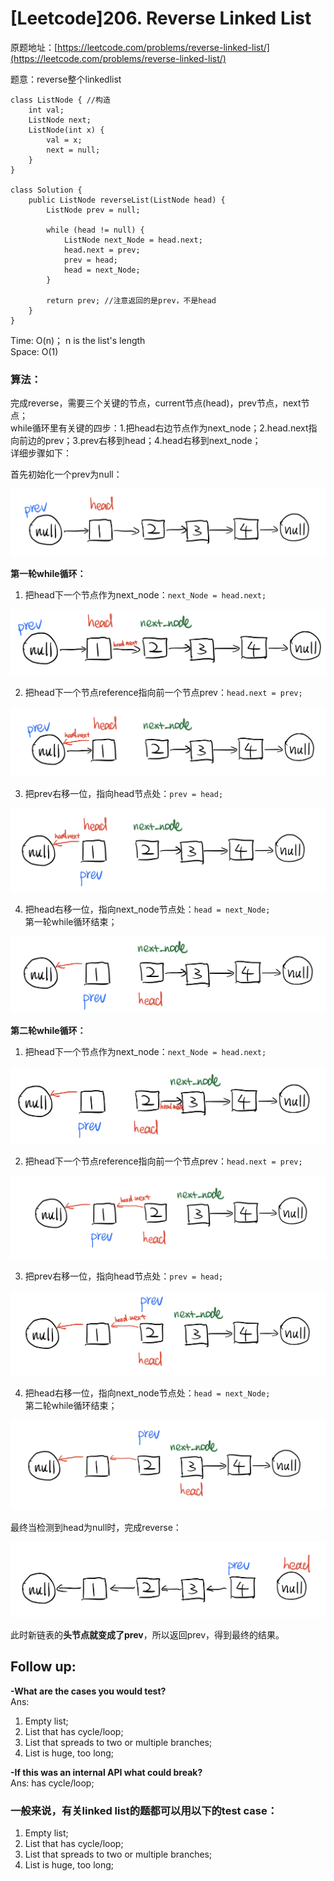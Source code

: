 # \[Leetcode\]206. Reverse Linked List

原题地址：[https://leetcode.com/problems/reverse-linked-list/](https://leetcode.com/problems/reverse-linked-list/) 

题意：reverse整个linkedlist

```text
class ListNode { //构造
    int val;
    ListNode next;
    ListNode(int x) {
        val = x;
        next = null;
    }
}

class Solution {
    public ListNode reverseList(ListNode head) {
        ListNode prev = null;
        
        while (head != null) {
            ListNode next_Node = head.next;
            head.next = prev;
            prev = head;
            head = next_Node;
        }
        
        return prev; //注意返回的是prev，不是head
    }
}
```

Time: O\(n\)； n is the list's length  
Space: O\(1\)

### 算法：

完成reverse，需要三个关键的节点，current节点\(head\)，prev节点，next节点；  
while循环里有关键的四步：1.把head右边节点作为next\_node；2.head.next指向前边的prev；3.prev右移到head；4.head右移到next\_node；  
详细步骤如下：

  
首先初始化一个prev为null：

![](../.gitbook/assets/img_6318.jpg)



**第一轮while循环：**  
1. 把head下一个节点作为next\_node：`next_Node = head.next;`

![](../.gitbook/assets/img_6319.jpg)



2. 把head下一个节点reference指向前一个节点prev：`head.next = prev;`

![](../.gitbook/assets/img_6320.jpg)



3. 把prev右移一位，指向head节点处：`prev = head;`

![](../.gitbook/assets/img_6321.jpg)



4. 把head右移一位，指向next\_node节点处：`head = next_Node;`  
    第一轮while循环结束；

![](../.gitbook/assets/img_6322.jpg)



**第二轮while循环：**  
1. 把head下一个节点作为next\_node：`next_Node = head.next;`

![](../.gitbook/assets/img_6323.jpg)



2. 把head下一个节点reference指向前一个节点prev：`head.next = prev;`

![](../.gitbook/assets/img_6324.jpg)



3. 把prev右移一位，指向head节点处：`prev = head;`

![](../.gitbook/assets/img_6325.jpg)



4. 把head右移一位，指向next\_node节点处：`head = next_Node;`  
    第二轮while循环结束；

![](../.gitbook/assets/img_6326.jpg)



最终当检测到head为null时，完成reverse：

![](../.gitbook/assets/img_6328.jpg)

此时新链表的**头节点就变成了prev**，所以返回prev，得到最终的结果。







## Follow up: 

**-What are the cases you would test?**   
Ans:   
1. Empty list;  
2. List that has cycle/loop;  
3. List that spreads to two or multiple branches;  
4. List is huge, too long;  


**-If this was an internal API what could break?**  
Ans: has cycle/loop;



### 一般来说，有关linked list的题都可以用以下的test case：

1. Empty list;
2. List that has cycle/loop;
3. List that spreads to two or multiple branches;
4. List is huge, too long;


